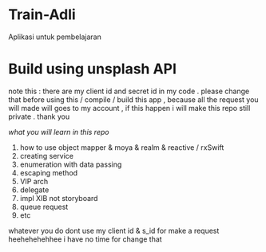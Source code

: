 # Train-Adli
Aplikasi untuk pembelajaran 


# Build using unsplash API

note this : there are my client id and secret id in my code . please change that before using this / compile / build this app , because all the request you will made will 
goes to my account , if this happen i will make this repo still private . thank you

<i>what you will learn in this repo</i>

1. how to use object mapper & moya & realm & reactive / rxSwift
2. creating service
3. enumeration with data passing
4. escaping method
5. VIP arch
6. delegate
7. impl XIB not storyboard
8. queue request 
9. etc


whatever you do dont use my client id & s_id for make a request heehehehehhee i have no time for change that
